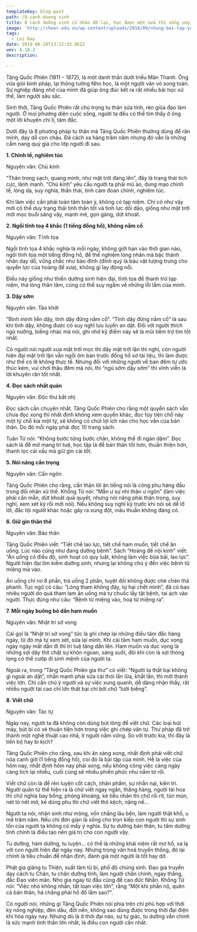```yaml
---
templateKey: blog-post
path: /8-canh-duong sinh
title: 8 cách dưỡng sinh cổ nhân để lại, học được một nửa thì sống ung dung
image: 'http://cheer.edu.vn/wp-content/uploads/2018/09/nhung-bai-tap-yoga-cho-nguoi-cao-tuoi.jpg' 
tags:
  - Loi Day
date: 2019-06-28T13:12:33.962Z
uev: 4.18.3
description:

---
```


Tăng Quốc Phiên (1811 – 1872), là một danh thần dưới triều Mãn Thanh. Ông vừa giỏi binh pháp, lại thông tường Nho học, là một người văn võ song toàn. Sự nghiệp đáng nhớ của mình đã giúp ông đúc kết ra rất nhiều bài học xử thế, làm người sâu sắc. 

Sinh thời, Tăng Quốc Phiên rất chú trọng tu thân sửa tính, rèn giũa đạo làm người. Ở mọi phương diện cuộc sống, người ta đều có thể tìm thấy ở ông một lời khuyên chí lí, tâm đắc.

Dưới đây là 8 phương pháp tu thân mà Tăng Quốc Phiên thường dùng để răn mình, dạy dỗ con cháu. Đã cách xa hàng trăm năm nhưng đó vẫn là những cẩm nang quý giá cho lớp người đi sau.

**1. Chỉnh tề, nghiêm túc**

Nguyên văn: Chủ kính

“Thân trong sạch, quang minh, như mặt trời đang lên”, đây là trạng thái tích cực, lành mạnh. “Chủ kính” yêu cầu người ta phải mũ áo, dung mạo chỉnh tề, lòng dạ, suy nghĩa, thần thái, tình cảm đoan chính, nghiêm túc.

Khi làm việc cần phải toàn tâm toàn ý, không có tạp niệm. Chỉ có như vậy mới có thể duy trạng thái tinh thần tốt và tinh lực dồi dào, giống như mặt trời mới mọc buổi sáng vậy, mạnh mẽ, gọn gàng, dứt khoát.

**2. Ngồi tĩnh toạ 4 khắc (1 tiếng đồng hồ), không nằm cố**

Nguyên văn: Tĩnh tọa

Ngồi tĩnh tọa 4 khắc nghĩa là mỗi ngày, không giới hạn vào thời gian nào, ngồi tĩnh tọa một tiếng đồng hồ, để thể nghiệm lòng nhân mà bậc thánh nhân dạy dỗ, vững chắc như bảo đỉnh (đỉnh quý là báu vật tượng trưng cho quyền lực của hoàng đế xưa), không gì lay động nổi.

Điều này giống như thiền dưỡng sinh hiện đại, tĩnh tọa để thanh trừ tạp niệm, thả lỏng thân tâm, cũng có thể suy ngẫm về những lỗi lầm của mình.

**3. Dậy sớm**

Nguyên văn: Tảo khởi

“Bình minh liền dậy, tỉnh dậy đừng nằm cố”. “Tỉnh dậy đừng nằm cố” là sau khi tỉnh dậy, không được có suy nghĩ lưu luyến an dật. Đối với người thích ngủ nướng, biếng nhác mà nói, ghi nhớ kỹ điểm này sẽ là mũi tiêm trợ tim tốt nhất.

Có người nói người xưa mặt trời mọc thì dậy mặt trời lặn thì nghỉ, còn người hiện đại mặt trời lặn vẫn ngồi ôm bàn trước đống hồ sơ tài liệu, thì làm được như thế có lẽ không thực tế. Nhưng đối với những người về ban đêm tự ước thúc kém, vui chơi thâu đêm mà nói, thì “ngủ sớm dậy sớm” thì vĩnh viễn là lời khuyên răn tốt nhất.

**4. Đọc sách nhất quán**

Nguyên văn: Độc thư bất nhị

Đọc sách cần chuyên nhất. Tăng Quốc Phiên cho rằng một quyển sách vẫn chưa đọc xong thì nhất định không xem quyển khác, đọc tùy tiện chỗ này một tý chỗ kia một tý, sẽ không có chút lợi ích nào cho học vấn của bản thân. Do đó mỗi ngày phải đọc 10 trang sách.

Tuân Tử nói: “Không bước từng bước chân, không thể đi ngàn dặm”. Đọc sách là để mở mang trí tuệ, học tập là để bản thân tốt hơn, thuần thiện hơn, thanh lọc cái xấu mà giữ gìn cái tốt.

**5. Nói năng cẩn trọng**

Nguyên văn: Cẩn ngôn 

Tăng Quốc Phiên cho rằng, cẩn thận lời ăn tiếng nói là công phu hàng đầu trong đối nhân xử thế. Khổng Tử nói: “Mẫn ư sự nhi thận ư ngôn” (làm việc phải cần mẫn, dứt khoát quả quyết, nhưng nói năng phải thận trọng, suy nghĩ, xem xét kỹ rồi mới nói). Nếu không suy nghĩ kỹ trước khi nói sẽ dễ lỡ lời, đắc tội người khác hoặc gây ra xung đột, mâu thuẫn không đáng có.

**6. Giữ gìn thân thể**

Nguyên văn: Bảo thân 

Tăng Quốc Phiên viết: “Tiết chế lao lực, tiết chế ham muốn, tiết chế ăn uống. Lúc nào cũng như đang dưỡng bệnh”. Sách “Hoàng đế nội kinh” viết: “Ăn uống có điều độ, sinh hoạt có quy luật, không làm việc bừa bãi, lao lực”. Người hiện đại tìm kiếm dưỡng sinh, nhưng lại không chú ý đến việc bệnh từ miệng mà vào.

Ăn uống chỉ no 8 phần, trà uống 2 phần, tuyệt đối không được chè chén thả phanh. Tục ngữ có câu: “Lòng tham không đáy, tự hại chết mình”, đã có bao nhiêu người do quá tham lam ăn uống mà tự chuốc lấy tật bệnh, tai ách vào người. Thực đúng như câu: “Bệnh từ miệng vào, hoạ từ miệng ra”.

**7. Mỗi ngày buông bỏ dần ham muốn**

Nguyên văn: Nhật tri sở vong

Cái gọi là “Nhật tri sở vong” tức là ghi chép lại những điều tâm đắc hàng ngày, từ đó mà tự xem xét, sửa lại mình. Khi cái tâm ham muốn, dục vọng ngày ngày mất dần đi thì trí tuệ tăng dần lên. Ham muốn và dục vọng là những sợi dây thít chặt sự khôn ngoan, sáng suốt, đôi khi còn là sợi thòng lọng có thể cướp đi sinh mệnh của người ta.

Ngoài ra, trong “Tăng Quốc Phiên gia thư” có viết: “Người ta thất bại không gì ngoài an dật”, nhấn mạnh phải sửa cái thói lần lữa, khất lần, thì mới thành việc lớn. Chỉ cần chú ý người và sự việc xung quanh, dễ dàng nhận thấy, rất nhiều người tài cao chí lớn thất bại chỉ bởi chữ “lười biếng”.

**8. Viết chữ** 

Nguyên văn: Tác tự

Ngày nay, người ta đã không còn dùng bút lông để viết chữ. Các loại bút máy, bút bi có vẻ thuận tiện hơn trong việc ghi chép văn tự. Thư pháp đã trở thành một nghệ thuật cao nhã, ít người nắm vững. So với trước kia, thì đây là tiến bộ hay bi kịch?

Tăng Quốc Phiên cho rằng, sau khi ăn sáng xong, nhất định phải viết chữ nửa canh giờ (1 tiếng đồng hồ), coi đó là bài tập của mình. Hễ là việc của hôm nay, nhất định hôm nay phải xong, nếu không công việc càng ngày càng tích lại nhiều, cuối cùng sẽ nhiều phiền phức như nắm tơ rối.

Viết chữ còn là để rèn luyện cốt cách, nhân phẩm, sự nhẫn nại, kiên trì. Người quân tử thể hiện ra là chữ viết ngay ngắn, thẳng hàng, người tài hoa thì chữ nghĩa bay bổng, phóng khoáng, kẻ tiểu nhân thì chữ rối rít, tủn mủn, nét tỏ nét mờ, kẻ dũng phu thì chữ viết thô kệch, nặng nề...

Người ta nói, nhân sinh như mộng, vốn chẳng lâu bền, làm người thật khổ, u mê trăm năm. Nếu chỉ đơn giản là sống cho trọn kiếp con người thì sự sinh tồn của người ta không có mấy ý nghĩa. Sự tu dưỡng bản thân, tu tâm dưỡng tính chính là điều tạo nên giá trị cho con người vậy.

Tu dưỡng, hàm dưỡng, tu luyện… có thể là những khái niệm rất mơ hồ, xa lạ với con người hiện đại ngày nay. Nhưng trong văn hoá truyền thống, đó lại chính là tiêu chuẩn để nhận định, đánh giá một người là tốt hay dở.

Phật gia giảng tu Thiện, xuất tâm từ bi, phổ độ chúng sinh. Đạo gia truyền dạy cách tu Chân, tu chân dưỡng tính, làm người chân chính, ngay thẳng, đắc Đạo viên mãn. Nho gia ngay từ đầu cũng đề cao đức Nhẫn. Khổng Tử nói: “Việc nhỏ không nhẫn, tất loạn việc lớn”, rằng “Một khi phẫn nộ, quên cả bản thân, há chẳng phải hồ đồ lắm sao?”.

Có người nói, những gì Tăng Quốc Phiên nói phía trên chỉ phù hợp với thời kỳ nông nghiệp, đèn dầu, đốt nến, không sao dùng được trong thời đại điện khí hóa ngày nay. Nhưng dù là ở thời đại nào, sự tự giác, tu dưỡng vẫn chính là sức mạnh tinh thần lớn nhất, là điều con người cần nhất.